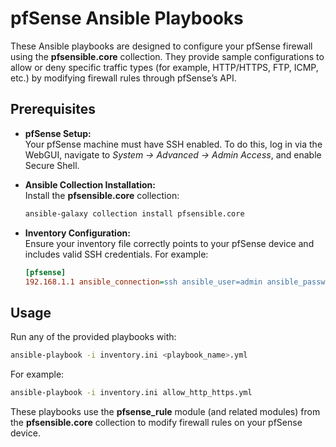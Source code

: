 # pfSense Ansible Playbooks

These Ansible playbooks are designed to configure your pfSense firewall using the **pfsensible.core** collection. They provide sample configurations to allow or deny specific traffic types (for example, HTTP/HTTPS, FTP, ICMP, etc.) by modifying firewall rules through pfSense’s API.

## Prerequisites

- **pfSense Setup:**  
  Your pfSense machine must have SSH enabled. To do this, log in via the WebGUI, navigate to *System → Advanced → Admin Access*, and enable Secure Shell.

- **Ansible Collection Installation:**  
  Install the **pfsensible.core** collection:
  ```bash
  ansible-galaxy collection install pfsensible.core
  ```

- **Inventory Configuration:**  
  Ensure your inventory file correctly points to your pfSense device and includes valid SSH credentials. For example:
  ```ini
  [pfsense]
  192.168.1.1 ansible_connection=ssh ansible_user=admin ansible_password=pfsense ansible_python_interpreter=/usr/local/bin/python3
  ```

## Usage

Run any of the provided playbooks with:
```bash
ansible-playbook -i inventory.ini <playbook_name>.yml
```
For example:
```bash
ansible-playbook -i inventory.ini allow_http_https.yml
```

These playbooks use the **pfsense_rule** module (and related modules) from the **pfsensible.core** collection to modify firewall rules on your pfSense device.
